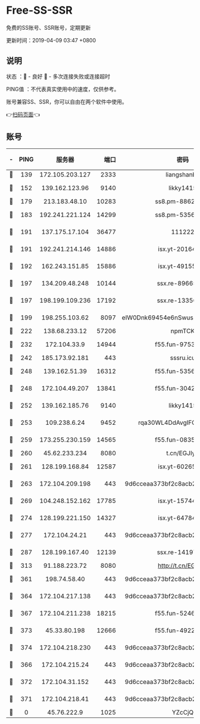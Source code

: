 # Free-SS-SSR

免费的SS账号、SSR账号，定期更新

更新时间：2019-04-09 03:47 +0800

## 说明

状态     ：🙂 - 良好 🙁 - 多次连接失败或连接超时

PING值   ：不代表真实使用中的速度，仅供参考。

账号兼容SS、SSR，你可以自由在两个软件中使用。

👉[扫码页面](https://liesauer.github.io/Free-SS-SSR/)👈

## 账号

|-|PING|服务器|端口|密码|加密方式|区域|
|:----:|:----:|:-----:|-----:|:----:|:----:|:----:|
|🙂|139|172.105.203.127|2333|liangshanbo|chacha20|JP|
|🙂|152|139.162.123.96|9140|likky1415|aes-256-cfb|JP|
|🙂|179|213.183.48.10|10283|ss8.pm-88628460|rc4-md5|RU|
|🙂|183|192.241.221.124|14299|ss8.pm-53565122|aes-256-cfb|US|
|🙂|191|137.175.17.104|36477|111222|aes-256-cfb|CN|
|🙂|191|192.241.214.146|14886|isx.yt-20164849|aes-256-cfb|US|
|🙂|192|162.243.151.85|15886|isx.yt-49155174|aes-256-cfb|US|
|🙂|197|134.209.48.248|10144|ssx.re-89665984|aes-256-cfb|US|
|🙂|197|198.199.109.236|17192|ssx.re-13356046|aes-256-cfb|US|
|🙂|199|198.255.103.62|8097|eIW0Dnk69454e6nSwuspv9DmS201tQ0D|aes-256-cfb|US|
|🙂|222|138.68.233.12|57206|npmTCK|rc4-md5|US|
|🙂|232|172.104.33.9|14944|f55.fun-97539524|aes-256-cfb|SG|
|🙂|242|185.173.92.181|443|sssru.icu|rc4-md5|RU|
|🙂|248|139.162.51.39|16312|f55.fun-53567565|aes-256-cfb|SG|
|🙂|248|172.104.49.207|13841|f55.fun-30420526|aes-256-cfb|SG|
|🙂|252|139.162.185.76|9140|likky1415|aes-256-cfb|DE|
|🙂|253|109.238.6.24|9452|rqa30WL4DdAvgIFG6Fs3znzTa|aes-256-cfb|FR|
|🙂|259|173.255.230.159|14565|f55.fun-08354460|aes-256-cfb|US|
|🙂|260|45.62.233.234|8080|t.cn/EGJIyrl|rc4-md5|CA|
|🙂|261|128.199.168.84|12587|isx.yt-60265263|aes-256-cfb|SG|
|🙂|263|172.104.209.198|443|9d6cceaa373bf2c8acb22e60b6a58be6|aes-256-cfb|US|
|🙂|269|104.248.152.162|17785|isx.yt-15744802|aes-256-cfb|SG|
|🙂|274|128.199.221.150|14327|isx.yt-64784578|aes-256-cfb|SG|
|🙂|277|172.104.24.21|443|9d6cceaa373bf2c8acb22e60b6a58be6|aes-256-cfb|US|
|🙂|287|128.199.167.40|12139|ssx.re-14197752|aes-256-cfb|SG|
|🙂|313|91.188.223.72|8080|http://t.cn/EGJIyrl|rc4-md5|RU|
|🙂|361|198.74.58.40|443|9d6cceaa373bf2c8acb22e60b6a58be6|aes-256-cfb|US|
|🙂|364|172.104.217.138|443|9d6cceaa373bf2c8acb22e60b6a58be6|aes-256-cfb|US|
|🙂|367|172.104.211.238|18215|f55.fun-52464374|aes-256-cfb|US|
|🙂|373|45.33.80.198|12666|f55.fun-49224409|aes-256-cfb|US|
|🙂|374|172.104.218.230|443|9d6cceaa373bf2c8acb22e60b6a58be6|aes-256-cfb|US|
|🙂|366|172.104.215.24|443|9d6cceaa373bf2c8acb22e60b6a58be6|aes-256-cfb|US|
|🙂|372|172.104.31.152|443|9d6cceaa373bf2c8acb22e60b6a58be6|aes-256-cfb|US|
|🙁|371|172.104.218.41|443|9d6cceaa373bf2c8acb22e60b6a58be6|aes-256-cfb|US|
|🙁|0|45.76.222.9|1025|YZcCjQ|rc4-md5|JP|

